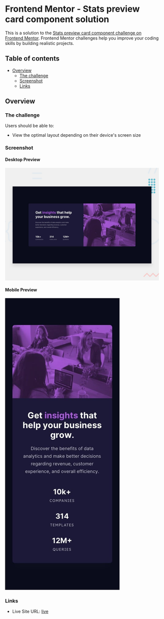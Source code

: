 # Frontend Mentor - Stats preview card component solution

This is a solution to the [Stats preview card component challenge on Frontend Mentor](https://www.frontendmentor.io/challenges/stats-preview-card-component-8JqbgoU62). Frontend Mentor challenges help you improve your coding skills by building realistic projects.

## Table of contents

- [Overview](#overview)
  - [The challenge](#the-challenge)
  - [Screenshot](#screenshot)
  - [Links](#links)

## Overview

### The challenge

Users should be able to:

- View the optimal layout depending on their device's screen size

### Screenshot

#### Desktop Preview

![](./design/desktop-preview.jpg)

#### Mobile Preview

![](./design/mobile-design.jpg)

### Links

- Live Site URL: [live](https://muneeb-devp.github.io/stats-preview/)
